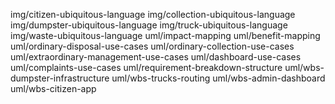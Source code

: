 img/citizen-ubiquitous-language
img/collection-ubiquitous-language
img/dumpster-ubiquitous-language
img/truck-ubiquitous-language
img/waste-ubiquitous-language
uml/impact-mapping
uml/benefit-mapping
uml/ordinary-disposal-use-cases
uml/ordinary-collection-use-cases
uml/extraordinary-management-use-cases
uml/dashboard-use-cases
uml/complaints-use-cases
uml/requirement-breakdown-structure
uml/wbs-dumpster-infrastructure
uml/wbs-trucks-routing
uml/wbs-admin-dashboard
uml/wbs-citizen-app
